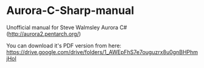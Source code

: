 # Aurora-C-Sharp-manual
Unofficial manual for Steve Walmsley Aurora C# (http://aurora2.pentarch.org/)

You can download it's PDF version from here:
https://drive.google.com/drive/folders/1_AWEpFhS7e7ouguzrx8u0gnBHPhmjHoI
